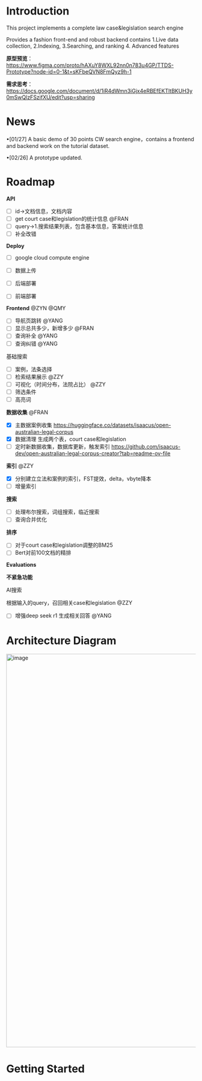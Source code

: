 # Introduction
This project implements a complete law case&legislation search engine 

Provides a fashion front-end and robust backend contains 1.Live data collection, 2.Indexing, 3.Searching, and ranking 4. Advanced features


**原型预览**：https://www.figma.com/proto/hAXuY8WXL92nn0n783u4GP/TTDS-Prototype?node-id=0-1&t=sKFbeQVN8FmQyz9h-1 

**需求思考**：https://docs.google.com/document/d/1iR4dWmn3iGjx4eRBEfEKTltBKUH3y0mSwQlzFSzifXU/edit?usp=sharing

# News
&bull;[01/27] A basic demo of 30 points CW search engine，contains a frontend and backend work on the tutorial dataset. 

&bull;[02/26] A prototype updated.

# Roadmap

**API**
- [ ] id->文档信息，文档内容
- [ ] get court case和legislation的统计信息 @FRAN
- [ ] query->1.搜索结果列表，包含基本信息，答案统计信息
- [ ] 补全改错
      
**Deploy**
- [ ] google cloud compute engine
- [ ] 数据上传
- [ ] 后端部署
- [ ] 前端部署


**Frontend** @ZYN @QMY
- [ ] 导航页跳转 @YANG
- [ ] 显示总共多少，新增多少 @FRAN
- [ ] 查询补全 @YANG
- [ ] 查询纠错 @YANG

基础搜索 
- [ ] 案例，法条选择  
- [ ] 检索结果展示 @ZZY
- [ ] 可视化（时间分布，法院占比） @ZZY
- [ ] 筛选条件
- [ ] 高亮词

**数据收集** @FRAN
- [X] 主数据案例收集 https://huggingface.co/datasets/isaacus/open-australian-legal-corpus 
- [X] 数据清理 生成两个表，court case和legislation
- [ ] 定时新数据收集，数据库更新，触发索引 https://github.com/isaacus-dev/open-australian-legal-corpus-creator?tab=readme-ov-file 

**索引** @ZZY
- [X] 分别建立立法和案例的索引，FST提效，delta，vbyte降本
- [ ] 增量索引

**搜索**
- [ ] 处理布尔搜索，词组搜索，临近搜索
- [ ] 查询合并优化

**排序**
- [ ] 对于court case和legislation调整的BM25
- [ ] Bert对前100文档的精排

**Evaluations**


**不紧急功能** 

AI搜索 

根据输入的query，召回相关case和legislation @ZZY
- [ ] 增强deep seek r1 生成相关回答 @YANG



# Architecture Diagram
<img width="1043" alt="image" src="https://github.com/user-attachments/assets/9a774a9c-b595-4884-918f-e2c73ea5ab51" />

# Getting Started







